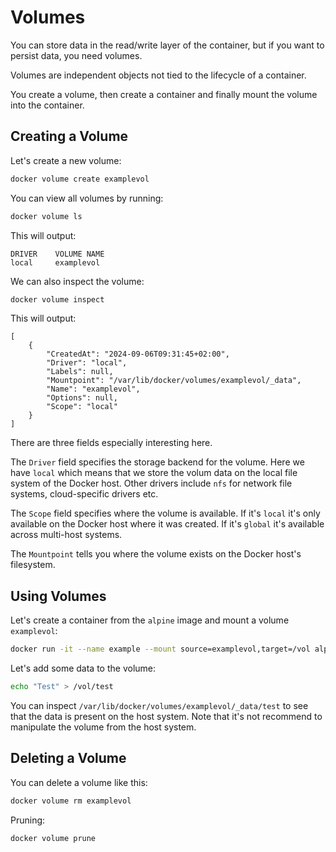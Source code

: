 # Volumes

You can store data in the read/write layer of the container, but if you want to persist data, you need volumes.

Volumes are independent objects not tied to the lifecycle of a container.

You create a volume, then create a container and finally mount the volume into the container.

## Creating a Volume

Let's create a new volume:

```sh
docker volume create examplevol
```

You can view all volumes by running:

```sh
docker volume ls
```

This will output:

```
DRIVER    VOLUME NAME
local     examplevol
```

We can also inspect the volume:

```sh
docker volume inspect
```

This will output:

```
[
    {
        "CreatedAt": "2024-09-06T09:31:45+02:00",
        "Driver": "local",
        "Labels": null,
        "Mountpoint": "/var/lib/docker/volumes/examplevol/_data",
        "Name": "examplevol",
        "Options": null,
        "Scope": "local"
    }
]
```

There are three fields especially interesting here.

The `Driver` field specifies the storage backend for the volume.
Here we have `local` which means that we store the volum data on the local file system of the Docker host.
Other drivers include `nfs` for network file systems, cloud-specific drivers etc.

The `Scope` field specifies where the volume is available.
If it's `local` it's only available on the Docker host where it was created.
If it's `global` it's available across multi-host systems.

The `Mountpoint` tells you where the volume exists on the Docker host's filesystem.

## Using Volumes

Let's create a container from the `alpine` image and mount a volume `examplevol`:

```sh
docker run -it --name example --mount source=examplevol,target=/vol alpine
```

Let's add some data to the volume:

```sh
echo "Test" > /vol/test
```

You can inspect `/var/lib/docker/volumes/examplevol/_data/test` to see that the data is present on the host system.
Note that it's not recommend to manipulate the volume from the host system.

## Deleting a Volume

You can delete a volume like this:

```sh
docker volume rm examplevol
```

Pruning:

```sh
docker volume prune
```
